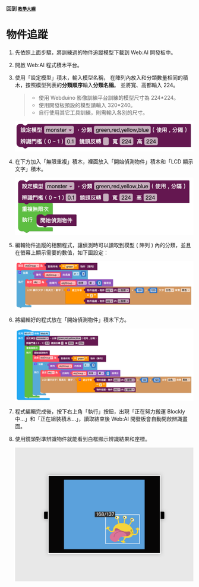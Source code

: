 #### 回到 [`教學大綱`](https://md.kingkit.codes/s/siSKyknlU)

# 物件追蹤

1. 先依照上面步驟，將訓練過的物件追蹤模型下載到 Web:AI 開發板中。

2. 開啟 Web:AI 程式積木平台。

3. 使用「設定模型」積木，輸入模型名稱，
在陣列內放入和分類數量相同的積木，按照模型列表的**分類順序**輸入**分類名稱**。
並將寬、高都輸入 224。

   >- 使用 Webduino 影像訓練平台訓練的模型尺寸為 224*224。
   >- 使用開發板預設的模型請輸入 320*240。
   >- 自行使用其它工具訓練，則需輸入各別的尺寸。

   ![](../../assets/images/upload_ac15f02988b89b8dc37d75892320e602.png)

4. 在下方加入「無限重複」積木，裡面放入「開始偵測物件」積木和「LCD 顯示文字」積木。

   ![](../../assets/images/upload_4216bd52f357fbf566cc5f86857aeef5.png)

5. 編輯物件追蹤的相關程式，讓偵測時可以讀取到模型 ( 陣列 ) 內的分類，並且在螢幕上顯示需要的數值，如下圖設定：

   ![](../../assets/images/upload_22315fc7fc92b0ebb011c02fba679ebf.png)

6. 將編輯好的程式放在「開始偵測物件」積木下方。

   ![](../../assets/images/upload_89d2a0352b277bb63e702afa93c5285e.png)

7. 程式編輯完成後，按下右上角「執行」按鈕，出現「正在努力搬運 Blockly 中…」和「正在組裝積木…」，讀取結束後 Web:AI 開發板會自動開啟辨識畫面。

8. 使用鏡頭對準辨識物件就能看到白框顯示辨識結果和座標。

   ![](../../assets/images/upload_530ef50e37b082fdaea2397df9d0832f.png)
